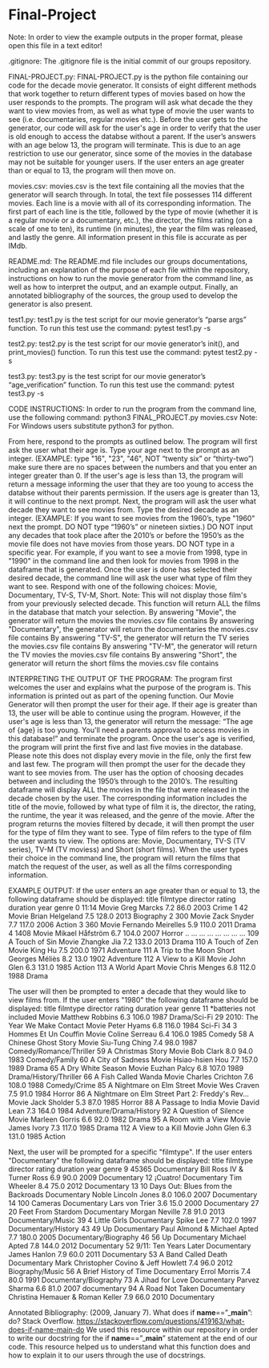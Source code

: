 # Final-Project

Note: In order to view the example outputs in the proper format, please open this file in a text editor!

.gitignore:
The .gitignore file is the initial commit of our groups repository.
 
 
FINAL-PROJECT.py:
FINAL-PROJECT.py is the python file containing our code for the decade movie generator. It consists of eight different methods that work together to return different types of movies based on how the user responds to the prompts. The program will ask what decade the they want to view movies from, as well as what type of movie the user wants to see (i.e. documentaries, regular movies etc.). Before the user gets to the generator, our code will ask for the user's age in order to verify that the user is old enough to access the databse without a parent. If the user’s answers with an age below 13, the program will terminate. This is due to an age restriction to use our generator, since some of the movies in the database may not be suitable for younger users. If the user enters an age greater than or equal to 13, the program will then move on.
 
movies.csv:
movies.csv is the text file containing all the movies that the generator will search through. In total, the text file possesses 114 different movies. Each line is a movie with all of its corresponding information. The first part of each line is the title, followed by the type of movie (whether it is a regular movie or a documentary, etc.), the director, the films rating (on a scale of one to ten), its runtime (in minutes), the year the film was released, and lastly the genre. All information present in this file is accurate as per IMdb.
 
 
README.md:
The README.md file includes our groups documentations, including an explanation of the purpose of each file within the repository, instructions on how to run the movie generator from the command line, as well as how to interpret the output, and an example output. Finally, an annotated bibliography of the sources, the group used to develop the generator is also present.
 
test1.py:
test1.py is the test script for our movie generator’s “parse args” function.
To run this test use the command: pytest test1.py -s
 
test2.py:
test2.py is the test script for our movie generator’s init(), and print_movies() function.
To run this test use the command: pytest test2.py -s
 
test3.py:
test3.py is the test script for our movie generator’s “age_verification” function.
To run this test use the command: pytest test3.py -s
 
 
CODE INSTRUCTIONS:
In order to run the program from the command line, use the following command:
python3 FINAL_PROJECT.py movies.csv
Note: For Windows users substitute python3 for python.

From here, respond to the prompts as outlined below.
The program will first ask the user what their age is. Type your age next to the prompt as an integer. (EXAMPLE: type "16", "23", "46", NOT “twenty six” or “thirty-two”) make sure there are no spaces between the numbers and that you enter an integer greater than 0.
If the user's age is less than 13, the program will return a message informing the user that they are too young to access the databse without their
parents permission.
If the users age is greater than 13, it will continue to the next prompt.
Next, the program will ask the user what decade they want to see movies from. Type the desired decade as an integer. (EXAMPLE: If you want to see movies from the 1960’s, type "1960" next the prompt. DO NOT type “1960’s” or nineteen sixties.)
DO NOT input any decades that took place after the 2010’s or before the 1950’s as the movie file does not have movies from those years.
DO NOT type in a specific year. For example, if you want to see a movie from 1998, type in "1990" in the command line and then look for movies from 1998 in the dataframe that is generated.
Once the user is done has selected their desired decade, the command line will ask the user what type of film they want to see. Respond with one of the following choices: Movie, Documentary, TV-S, TV-M, Short.
Note: This will not display those film's from your previously selected decade. This function will return ALL the films in the database that match your selection.
By answering "Movie", the generator will return the movies the movies.csv file contains
By answering "Documentary", the generator will return the documentaries the movies.csv file contains
By answering "TV-S", the generator will return the TV series the movies.csv file contains
By answering "TV-M", the generator will return the TV movies the movies.csv file contains
By answering "Short", the generator will return the short films the movies.csv file contains
 
 
INTERPRETING THE OUTPUT OF THE PROGRAM:
The program first welcomes the user and explains what the purpose of the program is. This information is printed out as part of the opening function.
Our Movie Generator will then prompt the user for their age. If their age is greater than 13, the user will be able to continue using the program. However, if the user's age is less than 13, the generator will return the message: “The age of {age} is too young. You'll need a parents approval to access movies in this database!” and terminate the program.
Once the user's age is verified, the program will print the first five and last five movies in the database. Please note this does not display every movie in the file, only the first few and last few.
The program will then prompt the user for the decade they want to see movies from. The user has the option of choosing decades between and including the 1950’s through to the 2010’s. The resulting dataframe will display ALL the movies in the file that were released in the decade chosen by the user. The corresponding information includes the title of the movie, followed by what type of film it is, the director, the rating, the runtime, the year it was released, and the genre of the movie.
After the program returns the movies filtered by decade, it will then prompt the user for the type of film they want to see. Type of film refers to the type of film the user wants to view. The options are: Movie, Documentary, TV-S (TV series), TV-M (TV moviess) and Short (short films). When the user types their choice in the command line, the program will return the films that match the request of the user, as well as all the films corresponding information.
 
EXAMPLE OUTPUT:
If the user enters an age greater than or equal to 13, the following dataframe should be displayed:
                 title filmtype            director  rating  duration  year       genre
0                 11:14    Movie         Greg Marcks     7.2      86.0  2003       Crime
1                    42    Movie     Brian Helgeland     7.5     128.0  2013  Biography
2                   300    Movie         Zack Snyder     7.7     117.0  2006     Action
3                   360    Movie  Fernando Meirelles     5.9     110.0  2011      Drama
4                  1408    Movie     Mikael Håfström     6.7     104.0  2007     Horror
..                  ...      ...                 ...     ...       ...   ...         ...
109      A Touch of Sin    Movie         Zhangke Jia     7.2     133.0  2013       Drama
110      A Touch of Zen    Movie             King Hu     7.5     200.0  1971   Adventure
111  A Trip to the Moon    Short      Georges Méliès     8.2      13.0  1902   Adventure
112    A View to a Kill    Movie           John Glen     6.3     131.0  1985      Action
113       A World Apart    Movie        Chris Menges     6.8     112.0  1988       Drama
 
The user will then be prompted to enter a decade that they would like to view films from. If the user enters "1980" the following dataframe should be displayed:
                                                title filmtype          director  rating  duration  year                     genre
11                             *batteries not included    Movie   Matthew Robbins     6.3     106.0  1987             Drama/Sci-Fi
29                      2010: The Year We Make Contact    Movie       Peter Hyams     6.8     116.0  1984                    Sci-Fi
34                              3 Hommes Et Un Couffin    Movie    Coline Serreau     6.4     106.0  1985                    Comedy
58                               A Chinese Ghost Story    Movie    Siu-Tung Ching     7.4      98.0  1987  Comedy/Romance/Thriller
59                                   A Christmas Story    Movie         Bob Clark     8.0      94.0  1983             Comedy/Family
60                                   A City of Sadness    Movie   Hsiao-hsien Hou     7.7     157.0  1989                     Drama
65                                  A Dry White Season    Movie      Euzhan Palcy     6.8     107.0  1989    Drama/History/Thriller
66                                 A Fish Called Wanda    Movie  Charles Crichton     7.6     108.0  1988              Comedy/Crime
85                           A Nightmare on Elm Street    Movie        Wes Craven     7.5      91.0  1984                    Horror
86   A Nightmare on Elm Street Part 2: Freddy's Rev...    Movie      Jack Sholder     5.3      87.0  1985                    Horror
88                                  A Passage to India    Movie        David Lean     7.3     164.0  1984   Adventure/Drama/History
92                              A Question of Silence     Movie    Marleen Gorris     6.6      92.0  1982                     Drama
95                                  A Room with a View    Movie       James Ivory     7.3     117.0  1985                     Drama
112                                   A View to a Kill    Movie         John Glen     6.3     131.0  1985                    Action
 
Next, the user will be prompted for a specific "filmtype". If the user enters "Documentary" the following dataframe should be displayed:
                                  title     filmtype                                director  rating  duration  year                   genre
9                                   45365  Documentary              Bill Ross IV & Turner Ross     6.9      90.0  2009            Documentary
12                               ¡Cuatro!  Documentary                             Tim Wheeler     8.4      75.0  2012             Documentary
13  10 Days Out: Blues from the Backroads  Documentary                     Noble Lincoln Jones     8.0     106.0  2007             Documentary
14                            100 Cameras  Documentary                          Lars von Trier     3.6      15.0  2000            Documentary
27                   20 Feet From Stardom  Documentary                          Morgan Neville     7.8      91.0  2013       Documentary/Music
39                         4 Little Girls  Documentary                               Spike Lee     7.7     102.0  1997     Documentary/History
43                                  49 Up  Documentary             Paul Almond & Michael Apted     7.7     180.0  2005  Documentary/Biography
46                                  56 Up  Documentary                           Michael Apted     7.8     144.0  2012             Documentary
52                  9/11: Ten Years Later  Documentary                            James Hanlon     7.9      60.0  2011             Documentary
53                    A Band Called Death  Documentary  Mark Christopher Covino & Jeff Howlett     7.4      96.0  2012         Biography/Music
56                A Brief History of Time  Documentary                            Errol Morris     7.4      80.0  1991   Documentary/Biography
73                       A Jihad for Love  Documentary                           Parvez Sharma     6.6      81.0  2007             documentary
94                       A Road Not Taken  Documentary        Christina Hemauer & Roman Keller     7.9      66.0  2010             Documentary
 
 
 
Annotated Bibliography:
(2009, January 7). What does if __name__==”___main__”: do? Stack Overflow. https://stackoverflow.com/questions/419163/what-does-if-name-main-do
We used this resource within our repository in order to write our docstring for the if __name__==”___main__” statement at the end of our code. This resource helped us to understand what this function does and how to explain it to our users through the use of docstrings.




